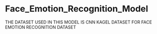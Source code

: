 # Face_Emotion_Recognition_Model

THE DATASET USED IN THIS MODEL IS CNN KAGEL DATASET FOR FACE EMOTION RECOGNITION DATASET
